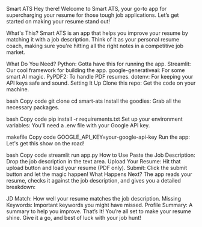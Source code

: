 Smart ATS
Hey there! Welcome to Smart ATS, your go-to app for supercharging your resume for those tough job applications. Let’s get started on making your resume stand out!

What's This?
Smart ATS is an app that helps you improve your resume by matching it with a job description. Think of it as your personal resume coach, making sure you're hitting all the right notes in a competitive job market.

What Do You Need?
Python: Gotta have this for running the app.
Streamlit: Our cool framework for building the app.
google-generativeai: For some smart AI magic.
PyPDF2: To handle PDF resumes.
dotenv: For keeping your API keys safe and sound.
Setting It Up
Clone this repo: Get the code on your machine.

bash
Copy code
git clone <your-repo-url>
cd smart-ats
Install the goodies: Grab all the necessary packages.

bash
Copy code
pip install -r requirements.txt
Set up your environment variables: You'll need a .env file with your Google API key.

makefile
Copy code
GOOGLE_API_KEY=your-google-api-key
Run the app: Let's get this show on the road!

bash
Copy code
streamlit run app.py
How to Use
Paste the Job Description: Drop the job description in the text area.
Upload Your Resume: Hit that upload button and load your resume (PDF only).
Submit: Click the submit button and let the magic happen!
What Happens Next?
The app reads your resume, checks it against the job description, and gives you a detailed breakdown:

JD Match: How well your resume matches the job description.
Missing Keywords: Important keywords you might have missed.
Profile Summary: A summary to help you improve.
That’s It!
You’re all set to make your resume shine. Give it a go, and best of luck with your job hunt!
